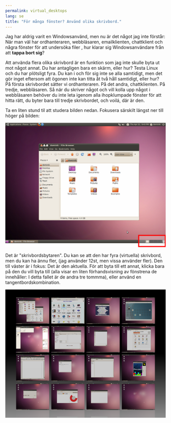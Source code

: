 ```yaml
---
permalink: virtual_desktops
lang: se
title: "För många fönster? Använd olika skrivbord."
---
```


Jag har aldrig varit en Windowsanvänd, men nu är det något jag inte förstår: När man väl har ordhanteraren, webbläsaren, emailklienten, chattklient och några fönster för att undersöka filer
, hur klarar sig Windowsanvändare från att <b>tappa bort sig</b>?

Att använda flera olika skrivbord är en funktion som jag inte skulle byta ut mot något annat.
Du har antagligen bara en skärm, eller hur? Testa Linux och du har plötsligt fyra.
Du kan i och för sig inte se alla samtidigt, men det gör inget eftersom att ögonen inte kan titta åt två håll samtidigt, eller hur?
På första skrivbordet sätter vi ordhanteraren. På det andra, chattklienten. På tredje, webbläsaren. Så när du skriver något och
vill kolla upp något i webbläsaren behöver du inte leta igenom alla ihopklumpade fönster för att hitta rätt, du byter bara till tredje skrivbordet, och voilá, där är den.

Ta en liten stund til att studera bilden nedan. Fokusera särskilt längst ner till höger på bilden:

<img src="/img/workspaces.png" border="0"/>

Det är "skrivbordsbytaren". Du kan se att den har fyra (virtuella) skrivbord, men du kan ha ännu fler, (jag använder 12st, men vissa använder fler). 
Den till väster är i fokus: Det är den aktuella. För att byta till ett annat, klicka bara på den du vill byta till (alla visar en liten förhandsvisning av fönstrena de innehåller:
I detta fallet är de andra tre tommma), eller använd en tangentbordskombination.

<img src="/img/workspaces_full.png" border="0"/>




